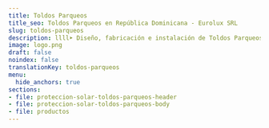 ```yaml
---
title: Toldos Parqueos
title_seo: Toldos Parqueos en República Dominicana - Eurolux SRL
slug: toldos-parqueos
description: llll➤ Diseño, fabricación e instalación de Toldos Parqueos ✅ y todo tipo de envolvente y fachada ligera para su proyecto.
image: logo.png
draft: false
noindex: false
translationKey: toldos-parqueos
menu:
  hide_anchors: true
sections:
- file: proteccion-solar-toldos-parqueos-header
- file: proteccion-solar-toldos-parqueos-body
- file: productos
---
```

